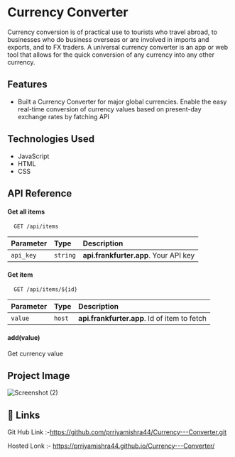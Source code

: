 
# Currency Converter

Currency conversion is of practical use to tourists who travel abroad, to businesses who do business overseas or are involved in imports and exports, and to FX traders. A universal currency converter is an app or web tool that allows for the quick conversion of any currency into any other currency.


## Features

- Built a Currency Converter for major global currencies.
Enable the easy real-time conversion of currency values based on present-day exchange rates by fatching API



## Technologies Used
- JavaScript
- HTML
- CSS
## API Reference

#### Get all items

```https://api.frankfurter.app/currencies
  GET /api/items
```

| Parameter | Type     | Description                |
| :-------- | :------- | :------------------------- |
| `api_key` | `string` | **api.frankfurter.app**. Your API key |

#### Get item

```https://${host}/latest?amount=${value}&from=${currency1}&to=${currency2}
  GET /api/items/${id}
```

| Parameter | Type     | Description                       |
| :-------- | :------- | :-------------------------------- |
| `value`      | `host` | **api.frankfurter.app**. Id of item to fetch |

#### add(value)
Get currency value



## Project Image

![Screenshot (2)](https://user-images.githubusercontent.com/106617046/180189550-f848f0ea-c412-4e81-990c-21c57abef03a.png)

## 🔗 Links
Git Hub Link :-https://github.com/prriyamishra44/Currency---Converter.git

Hosted Lonk :- https://prriyamishra44.github.io/Currency---Converter/
